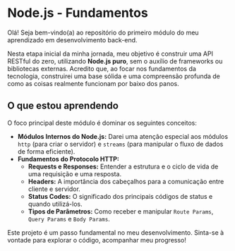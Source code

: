 # Node.js - Fundamentos

Olá! Seja bem-vindo(a) ao repositório do primeiro módulo do meu aprendizado em desenvolvimento back-end.

Nesta etapa inicial da minha jornada, meu objetivo é construir uma API RESTful do zero, utilizando **Node.js puro**, sem o auxílio de frameworks ou bibliotecas externas. Acredito que, ao focar nos fundamentos da tecnologia, construirei uma base sólida e uma compreensão profunda de como as coisas realmente funcionam por baixo dos panos.

## O que estou aprendendo

O foco principal deste módulo é dominar os seguintes conceitos:

* **Módulos Internos do Node.js:** Darei uma atenção especial aos módulos `http` (para criar o servidor) e `streams` (para manipular o fluxo de dados de forma eficiente).
* **Fundamentos do Protocolo HTTP:**
    * **Requests e Responses:** Entender a estrutura e o ciclo de vida de uma requisição e uma resposta.
    * **Headers:** A importância dos cabeçalhos para a comunicação entre cliente e servidor.
    * **Status Codes:** O significado dos principais códigos de status e quando utilizá-los.
    * **Tipos de Parâmetros:** Como receber e manipular `Route Params`, `Query Params` e `Body Params`.

Este projeto é um passo fundamental no meu desenvolvimento. Sinta-se à vontade para explorar o código, acompanhar meu progresso!
